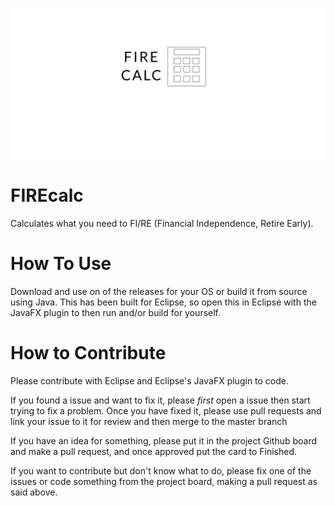 ![FIRE Calc Logo](https://raw.githubusercontent.com/davidhaw/FIREcalc/master/alphaLogo.svg)

# FIREcalc
Calculates what you need to FI/RE (Financial Independence, Retire Early). 

# How To Use
Download and use on of the releases for your OS or build it from source using Java. This has been built for Eclipse, so open this in Eclipse with the JavaFX plugin to then run and/or build for yourself.

# How to Contribute
Please contribute with Eclipse and Eclipse's JavaFX plugin to code.

If you found a issue and want to fix it, please *first* open a issue then start trying to fix a problem. Once you have fixed it, please use pull requests and link your issue to it for review and then merge to the master branch

If you have an idea for something, please put it in the project Github board and make a pull request, and once approved put the card to Finished.

If you want to contribute but don't know what to do, please fix one of the issues or code something from the project board, making a pull request as said above.
